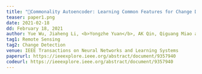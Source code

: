 ```yaml
---
title: "📖Commonality Autoencoder: Learning Common Features for Change Detection from Heterogeneous Images" 
teaser: paper1.png
date: 2021-02-18
dd: February 18, 2021
author: Yue Wu, Jiaheng Li, <b>Yongzhe Yuan</b>, AK Qin, Qiguang Miao and Maoguo Gong
tag1: Remote Sensing
tag2: Change Detection
venue: IEEE Transactions on Neural Networks and Learning Systems
paperurl: https://ieeexplore.ieee.org/abstract/document/9357940
codeurl: https://ieeexplore.ieee.org/abstract/document/9357940
---
```


